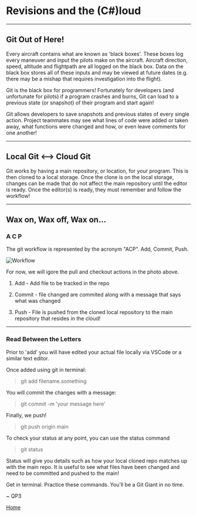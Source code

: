 # Revisions and the (C#)loud
---
## Git Out of Here!

Every aircraft contains what are known as 'black boxes'.  These boxes log every maneuver and input the pilots make on the aircraft.  Aircraft direction, speed, altitude and flightpath are all logged on the black box.  Data on the black box stores all of these inputs and may be viewed at future dates (e.g. there may be a mishap that requires investigation into the flight).

Git is the black box for programmers!  Fortunately for developers (and unfortunate for pilots) if a program crashes and burns, Git can load to a previous state (or snapshot) of their program and start again!  

Git allows developers to save snapshots and previous states of every single action.  Project teammates may see what lines of code were added or taken away, what functions were changed and how, or even leave comments for one another!

---
## Local Git <--> Cloud Git

Git works by having a main repository, or location, for your program.  This is then cloned to a local storage.  Once the clone is on the local storage, changes can be made that do not affect the main repository until the editor is ready.  Once the editor(s) is ready, they must remember and follow the workflow!

---

## Wax on, Wax off, Wax on...

### A C P 
The git workflow is represented by the acronym "ACP".  Add, Commit, Push.  

![Workflow](https://res.cloudinary.com/practicaldev/image/fetch/s--M_fHUEqA--/c_limit%2Cf_auto%2Cfl_progressive%2Cq_auto%2Cw_880/https://thepracticaldev.s3.amazonaws.com/i/128hsgntnsu9bww0y8sz.png)

For now, we will igore the pull and checkout actions in the photo above. 
1. Add - Add file to be tracked in the repo

2. Commit - file changed are commited along with a message that says what was changed

3. Push - File is pushed from the cloned local repository to the main repository that resides in the cloud!

---

### Read Between the Letters

Prior to 'add' you will have edited your actual file locally via VSCode or a similar text editor.  

Once added using git in terminal:

> git add filename.something

You will commit the changes with a message:

> git commit -m 'your message here'

Finally, we push!

>git push origin main

To check your status at any point, you can use the status command

> git status

Status will give you details such as how your local cloned repo matches up with the main repo.  It is useful to see what files have been changed and need to be committed and pushed to the main!


Get in terminal.  Practice these commands. You'll be a Git Giant in no time. 


~ QP3

[Home](README.md)